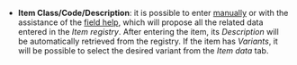 - **Item Class/Code/Description**: it is possible to enter [manually](/docs/guide/common/operations-with-data/manual-entry-or-help-and-data-selection) or with the assistance of the [field help](/docs/guide/common/operations-with-data/manual-entry-or-help-and-data-selection), which will propose all the related data entered in the *Item registry*. 
After entering the item, its *Description* will be automatically retrieved from the registry. If the item has *Variants*, it will be possible to select the desired variant from the *Item data* tab.